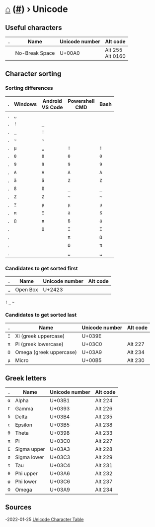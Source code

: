 # [⌂](../README.md) ([#](../README.md#languages-encodings)) › **Unicode**

## Useful characters
. | Name | Unicode number | Alt code
--- | --- | --- | ---
` ` | No-Break Space | U+00A0 | Alt 255 <br> Alt 0160


## Character sorting

### Sorting differences

. | Windows | Android <br> VS Code | Powershell <br> CMD | Bash
--- | --- | --- | --- | ---
. | `␣`
. | `!` | `_`
. | `_` | `!`
. | `~` | `~`
. | `µ` | `␣` | `!` | `!`
. | `0` | `0` | `0` | `0`
. | `9` | `9` | `9` | `9`
. | `A` | `A` | `A` | `A`
. | `ä` | `ä` | `Z` | `Z`
. | `ß` | `ß` | `_` | `_`
. | `Z` | `Z` | `~` | `~`
. | `Ξ` | `µ` | `µ` | `µ`
. | `π` | `Ξ` | `ä` | `ß`
. | `Ω` | `π` | `ß` | `ä`
. |   | `Ω` | `Ξ` | `Ξ`
. |   |   | `π` | `Ω`
. |   |   | `Ω` | `π`
. |   |   | `␣` | `␣`

### Candidates to get sorted first

. | Name | Unicode number | Alt code
--- | --- | --- | ---
`␣` | Open Box | U+2423 | 
`!`
`_`
`~`

### Candidates to get sorted last

. | Name | Unicode number | Alt code
--- | --- | --- | ---
`Ξ` | Xi (greek uppercase) | U+039E | 
`π` | Pi (greek lowercase) | U+03C0 | Alt 227
`Ω` | Omega (greek uppercase) | U+03A9 | Alt 234
`µ` | Micro | U+00B5 | Alt 230


## Greek letters

. | Name | Unicode number | Alt code
--- | ---         | ---    | ---
`α` | Alpha       | U+03B1 | Alt 224
`Γ` | Gamma       | U+0393 | Alt 226
`δ` | Delta       | U+03B4 | Alt 235
`ε` | Epsilon     | U+03B5 | Alt 238
`Θ` | Theta       | U+0398 | Alt 233
`π` | Pi          | U+03C0 | Alt 227
`Σ` | Sigma upper | U+03A3 | Alt 228
`σ` | Sigma lower | U+03C3 | Alt 229
`τ` | Tau         | U+03C4 | Alt 231
`Φ` | Phi upper   | U+03A6 | Alt 232
`φ` | Phi lower   | U+03C6 | Alt 237
`Ω` | Omega       | U+03A9 | Alt 234


## Sources

-2022-01-25 [Unicode Character Table](https://unicode-table.com/en/)

